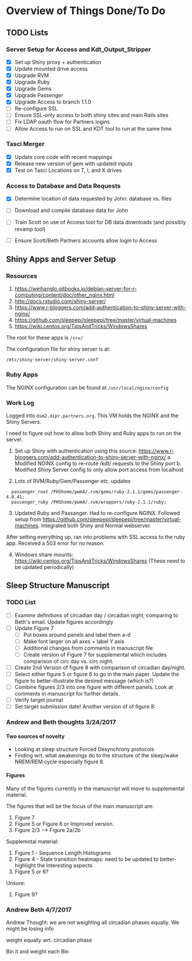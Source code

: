 # Overview of Things Done/To Do

## TODO Lists

### Server Setup for Access and Kdt_Output_Stripper
- [x] Set up Shiny proxy + authentication
- [x] Update mounted drive access
- [x] Upgrade RVM
- [x] Upgrade Ruby
- [x] Upgrade Gems
- [x] Upgrade Passenger
- [x] Upgrade Access to branch 1.1.0
- [ ] Re-configure SSL
- [ ] Ensure SSL-only access to both shiny sites and main Rails sites
- [ ] Fix LDAP oauth flow for Partners logins
- [ ] Allow Access to run on SSL and KDT tool to run at the same time

### Tasci Merger
- [x] Update core code with recent mappings
- [x] Release new version of gem with updated inputs
- [x] Test on Tasci Locations on T, I, and X drives

### Access to Database and Data Requests
- [x] Determine location of data requested by John: database vs. files
- [ ] Download and compile database data for John
- [ ] Train Scott on use of Access tool for DB data downloads (and possibly revamp tool)
- [ ] Ensure Scott/Beth Partners accounts allow login to Access


## Shiny Apps and Server Setup

### Resources
1. https://weihanglo.gitbooks.io/debian-server-for-r-computing/content/doc/other_nginx.html
2. http://docs.rstudio.com/shiny-server/
3. https://www.r-bloggers.com/add-authentication-to-shiny-server-with-nginx/
4. https://github.com/sleepepi/sleepepi/tree/master/virtual-machines
5. https://wiki.centos.org/TipsAndTricks/WindowsShares

The root for these apps is `/srv/`

The configuration file for shiny server is at:
```
/etc/shiny-server/shiny-server.conf
```

### Ruby Apps
The NGINX configuration can be found at `/usr/local/nginx/config`

### Work Log
Logged into `dsm2.dipr.partners.org`. This VM holds the NGINX and the Shiny Servers.

I need to figure out how to allow both Shiny and Ruby apps to run on the server.

1. Set up Shiny with authentication using this source: https://www.r-bloggers.com/add-authentication-to-shiny-server-with-nginx/
  a. Modified NGINX config to re-route /kdt/ requests to the Shiny port
  b. Modified Shiny Server config to only allow port access from localhost

2. Lots of RVM/Ruby/Gem/Passenger etc. updates
```
  passenger_root /PHShome/pwm4/.rvm/gems/ruby-2.1.1/gems/passenger-4.0.41;
  passenger_ruby /PHShome/pwm4/.rvm/wrappers/ruby-2.1.1/ruby;
```

3. Updated Ruby and Passanger. Had to re-configure NGINX. Followed setup from https://github.com/sleepepi/sleepepi/tree/master/virtual-machines. Integrated both Shiny and Normal webserver.

After setting everything up, ran into problems with SSL access to the ruby app. Received a 503 error for no reason.

4. Windows share mounts: https://wiki.centos.org/TipsAndTricks/WindowsShares
(These need to be updated periodically)

## Sleep Structure Manuscript

### TODO List
- [ ] Examine definitions of circadian day / circadian night, comparing to Beth's email. Update figures accordingly
- [ ] Update Figure 7
  * [ ] Put boxes around panels and label them a-d
  * [ ] Make font larger on all axes + label Y axis
  * [ ] Additional changes from comments in manuscript file
  * [ ] Create version of Figure 7 for supplemental which includes comparison of circ day vs. circ night.
- [ ] Create 2nd Version of figure 8 with comparison of circadian day/night.
- [ ] Select either figure 5 or figure 6 to go in the main paper. Update the figure to better-illustrate the desired message (which is?)
- [ ] Combine figures 2/3 into one figure with different panels. Look at comments in manuscript for further details.  
- [ ] Verify target journal
- [ ] Set target submission date!
Another version of of figure 8:

### Andrew and Beth thoughts 3/24/2017

#### Two sources of novelty
- Looking at sleep structure Forced Desynchrony protocols
- Finding wrt. what awakenings do to the structure of the sleep/wake NREM/REM cycle
  especially figure 8.

#### Figures
Many of the figures currently in the manuscript will move to supplemental material.

The figures that will be the focus of the main manuscript are:
1. Figure 7
2. Figure 5 or Figure 6 or Improved version.
3. Figure 2/3 --> Figure 2a/2b

Supplemntal material:
1. Figure 1 - Sequence Length Histograms
2. Figure 4 - State transition heatmaps: need to be updated to better-highlight the interesting aspects.
3. Figure 5 or 6?

Unsure:
1. Figure 9?



### Andrew Beth 4/7/2017

Andrew Thought: we are not weighting all circadian phases equally. We might be losing info  

weight equally wrt. circadian phase


Bin it and weight each Bin
